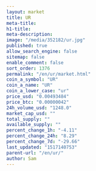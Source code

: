 ```yaml
---
layout: market
title: UR
meta-title: 
h1-title: 
meta-description: 
image: "/media/352182/ur.jpg"
published: true
allow_search_engine: false
sitemap: false
enable_comment: false
sort_order: 1376
permalink: "/en/ur/market.html"
coin_a_symbol: "UR"
coin_a_name: "UR"
coin_a_lower_case: "ur"
price_usd: "0.00493484"
price_btc: "0.00000042"
24h_volume_usd: "1248.0"
market_cap_usd: ""
total_supply: ""
available_supply: ""
percent_change_1h: "-4.11"
percent_change_24h: "8.29"
percent_change_7d: "-29.66"
last_updated: "1517140753"
parent-url: "/en/ur/"
author: Sam
---
```


